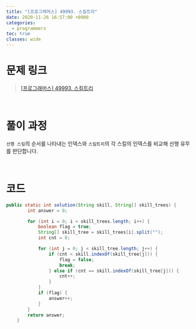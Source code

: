 ```yaml
---
title: "[프로그래머스] 49993. 스킬트리"
date: 2020-11-26 16:57:00 +0900
categories:
  - programmers
toc: true
classes: wide
---
```


# 문제 링크

> [[프로그래머스] 49993. 스킬트리](https://programmers.co.kr/learn/courses/30/lessons/49993)

<br>

# 풀이 과정

`선행 스킬`의 순서를 나타내는 인덱스와 `스킬트리`의 각 스킬의 인덱스를 비교해 선행 유무를 판단합니다.

<br>

# 코드

```java
public static int solution(String skill, String[] skill_trees) {
		int answer = 0;

		for (int i = 0; i < skill_trees.length; i++) {
			boolean flag = true;
			String[] skill_tree = skill_trees[i].split("");
			int cnt = 0;

			for (int j = 0; j < skill_tree.length; j++) {
				if (cnt < skill.indexOf(skill_tree[j])) {
					flag = false;
					break;
				} else if (cnt == skill.indexOf(skill_tree[j])) {
					cnt++;
				}
			}
			if (flag) {
				answer++;
			}
		}
		return answer;
	}
```

